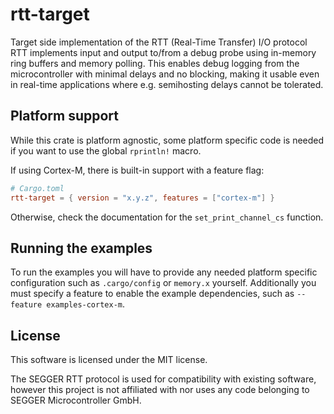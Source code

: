 # rtt-target

Target side implementation of the RTT (Real-Time Transfer) I/O protocol RTT implements input and output to/from a debug probe using in-memory ring buffers and memory polling. This enables debug logging from the microcontroller with minimal delays and no blocking, making it usable even in real-time applications where e.g. semihosting delays cannot be tolerated.

## Platform support

While this crate is platform agnostic, some platform specific code is needed if you want to use the global `rprintln!` macro.

If using Cortex-M, there is built-in support with a feature flag:

```toml
# Cargo.toml
rtt-target = { version = "x.y.z", features = ["cortex-m"] }
```

Otherwise, check the documentation for the `set_print_channel_cs` function.

## Running the examples

To run the examples you will have to provide any needed platform specific configuration such as `.cargo/config` or `memory.x` yourself. Additionally you must specify a feature to enable the example dependencies, such as `--feature examples-cortex-m`.

## License

This software is licensed under the MIT license.

The SEGGER RTT protocol is used for compatibility with existing software, however this project is not affiliated with nor uses any code belonging to SEGGER Microcontroller GmbH.
